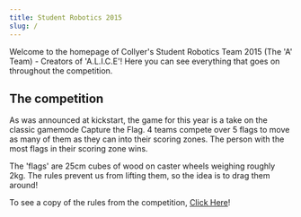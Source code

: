 ```yaml
---
title: Student Robotics 2015
slug: /
---
```


Welcome to the homepage of Collyer's Student Robotics Team 2015 (The 'A' Team) - Creators of 'A.L.I.C.E'! Here you can see everything that goes on throughout the competition.

## The competition
As was announced at kickstart, the game for this year is a take on the classic gamemode Capture the Flag. 4 teams compete over 5 flags to move as many of them as they can into their scoring zones. The person with the most flags in their scoring zone wins.

The 'flags' are 25cm cubes of wood on caster wheels weighing roughly 2kg. The rules prevent us from lifting them, so the idea is to drag them around!

To see a copy of the rules from the competition, [Click Here](https://www.studentrobotics.org/resources/2015/rulebook.pdf)!
